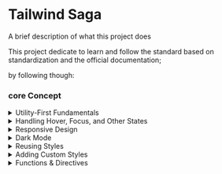 # Tailwind Saga

A brief description of what this project does 

This project dedicate to learn and follow the standard based on standardization and the official documentation;

 by following though:
 ### core Concept

<details><summary>Utility-First Fundamentals</summary>

  - Overview
  - Why not just use inline styles? 
  - Maintainability concerns
</details>

<details><summary>Handling Hover, Focus, and Other States</summary>

  - Pseudo-classes
     - Hover, focus, and active
     - First, last, add, and even
     - Form states
     - Styling based on parent state
     - Styling based on sibling state

  - Pseudo-elements
     - Hover, focus, and active
     - First, last, add, and even
     - Before and after
     - Placeholder text
     - File input buttons
     - List markers
     - Highlighted text
     - First-line and first-letter
     - Dialog backdrops

  - Media and feature queries
     - Responsive breakpoints
     - Prefers color scheme
     - Prefers reduced motion
     - Prefers contrast
     - Viewport orientation
     - Supports rules

  - Attribute selectors
     - ARIA states
     - Data attributes
     - RTL support
     - Open/closed state

  - Custom modifiers
     - Using arbitrary variants
     - Creating a plugin

  - Advanced topics
     - Using with your own classes
     - Ordering stacked modifiers

  - Appendix
     - Pseudo-class reference
</details>

<details><summary>Responsive Design</summary>

  - Working mobile-first
     - Targeting mobile screens
     - Targeting a breakpoint range
     - Targeting a single breakpoint
  - Using custom breakpoints
     - Customizing your theme
     - Arbitrary values
</details>

<details><summary>Dark Mode</summary>

  - Basic usage
  - Toggling dark mode manually
     - Supporting system preference and manual selection
     - Customizing the class name
</details>

<details><summary>Reusing Styles</summary>

  - Loops
  - Extracting components and partials
     - Compared to CSS abstractions
  - Extracting classes with @apply
     - Avoiding premature abstraction
</details>

<details><summary>Adding Custom Styles</summary>

  - Customizing your theme
  - Using arbitrary values
     - Arbitrary properties
     - Arbitrary variants
     - Handling whitespace
     - Resolving ambiguities
  - Using CSS and @layer
     - Adding base styles
     - Adding component classes
     - Adding custom utilities
     - Using modifiers with custom CSS
     - Removing unused custom CSS
     - Using multiple CSS files
     - Layers and per-component CSS
  - Writing plugins
</details>

<details><summary>Functions & Directives</summary>

  - Directives
     - @tailwind
     - @layer
     - @apply
     - @config
  - Functions
     - theme()
     - screen()
</details>

